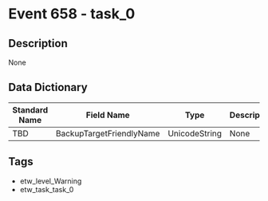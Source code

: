 # Event 658 - task_0

## Description
None

## Data Dictionary
|Standard Name|Field Name|Type|Description|Sample Value|
|---|---|---|---|---|
|TBD|BackupTargetFriendlyName|UnicodeString|None|`None`|

## Tags
* etw_level_Warning
* etw_task_task_0